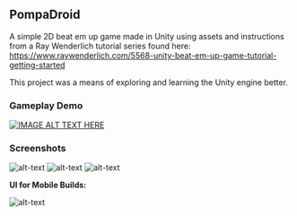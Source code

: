 <h2>PompaDroid</h2>

A simple 2D beat em up game made in Unity using assets and instructions from a Ray Wenderlich tutorial series found here: https://www.raywenderlich.com/5568-unity-beat-em-up-game-tutorial-getting-started

This project was a means of exploring and learning the Unity engine better.

<h3>Gameplay Demo</h3>

[![IMAGE ALT TEXT HERE](http://img.youtube.com/vi/n4CmoxLUtxw/0.jpg)](https://youtu.be/n4CmoxLUtxw)

<h3>Screenshots</h3>

![alt-text](https://github.com/dylanmpeck/PompaDroid/blob/master/screenshots/jump.png "Jump attack")
![alt-text](https://github.com/dylanmpeck/PompaDroid/blob/master/screenshots/boss.png "Boss")
![alt-text](https://github.com/dylanmpeck/PompaDroid/blob/master/screenshots/gameplay.png "Gameplay")

<strong>UI for Mobile Builds: </strong>

![alt-text](https://github.com/dylanmpeck/PompaDroid/blob/master/screenshots/mobileui.png "Mobile UI")
